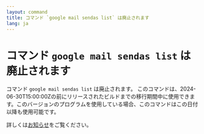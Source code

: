 ```yaml
---
layout: command
title: コマンド `google mail sendas list` は廃止されます
lang: ja
---
```


# コマンド `google mail sendas list` は廃止されます

コマンド `google mail sendas list` は廃止されます。
このコマンドは、2024-06-30T15:00:00Zの前にリリースされたビルドまでの移行期間中に使用できます。このバージョンのプログラムを使用している場合、このコマンドはこの日付以降も使用可能です。

詳しくは[お知らせ](https://github.com/watermint/toolbox/discussions/835)をご覧ください。


